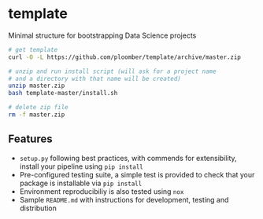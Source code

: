 # template


Minimal structure for bootstrapping Data Science projects


```bash
# get template
curl -O -L https://github.com/ploomber/template/archive/master.zip

# unzip and run install script (will ask for a project name
# and a directory with that name will be created)
unzip master.zip
bash template-master/install.sh

# delete zip file
rm -f master.zip
```

## Features

* `setup.py` following best practices, with commends for extensibility, install your pipeline using `pip install`
* Pre-configured testing suite, a simple test is provided to check that your package is installable via `pip install`
* Environment reproducibiliy is also tested using `nox`
* Sample `README.md` with instructions for development, testing and distribution